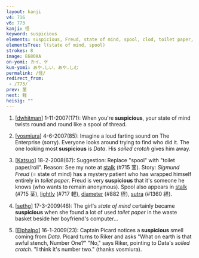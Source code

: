 ```yaml
---
layout: kanji
v4: 716
v6: 773
kanji: 怪
keyword: suspicious
elements: suspicious, Freud, state of mind, spool, clod, toilet paper, crotch, soil, dirt, ground
elementsTree: l(state of mind, spool)
strokes: 8
image: E680AA
on-yomi: カイ、ケ
kun-yomi: あや.しい、あや.しむ
permalink: /怪/
redirect_from:
 - /773/
prev: 茎
next: 軽
heisig: ""
---
```


1) [<a href="http://kanji.koohii.com/profile/dwhitman">dwhitman</a>] 1-11-2007(171): When you&#039;re<strong> suspicious</strong>, your state of mind twists round and round like a spool of thread.

2) [<a href="http://kanji.koohii.com/profile/vosmiura">vosmiura</a>] 4-6-2007(85): Imagine a loud farting sound on The Enterprise (sorry). Everyone looks around trying to find who did it. The one looking most<strong> suspicious</strong> is <em>Data</em>. His <em>soiled crotch</em> gives him away.

3) [<a href="http://kanji.koohii.com/profile/Katsuo">Katsuo</a>] 18-2-2008(67): Suggestion: Replace &quot;spool&quot; with &quot;toilet paper/roll&quot;. Reason: See my note at <a href="../v4/715.html">stalk</a> (#715 茎). Story: <em>Sigmund Freud</em> (= state of mind) has a mystery patient who has wrapped himself entirely in <em>toilet paper</em>. Freud is very<strong> suspicious</strong> that it&#039;s someone he knows (who wants to remain anonymous). Spool also appears in <a href="../v4/715.html">stalk</a> (#715 茎), <a href="../v4/717.html">lightly</a> (#717 軽), <a href="../v4/882.html">diameter</a> (#882 径), <a href="../v4/1360.html">sutra</a> (#1360 経).

4) [<a href="http://kanji.koohii.com/profile/sethg">sethg</a>] 17-3-2009(46): The girl&#039;s <em>state of mind</em> certainly became<strong> suspicious</strong> when she found a lot of used <em>toilet paper</em> in the waste basket beside her boyfriend&#039;s computer...

5) [<a href="http://kanji.koohii.com/profile/Elphalpo">Elphalpo</a>] 16-1-2009(23): Captain Picard notices a<strong> suspicious</strong> smell coming from <em>Data</em>. Picard turns to Riker and asks &quot;What on earth is that awful stench, Number One?&quot; &quot;No,&quot; says Riker, pointing to Data&#039;s <em>soiled crotch</em>. &quot;I think it&#039;s number two.&quot; (thanks vosmiura).

